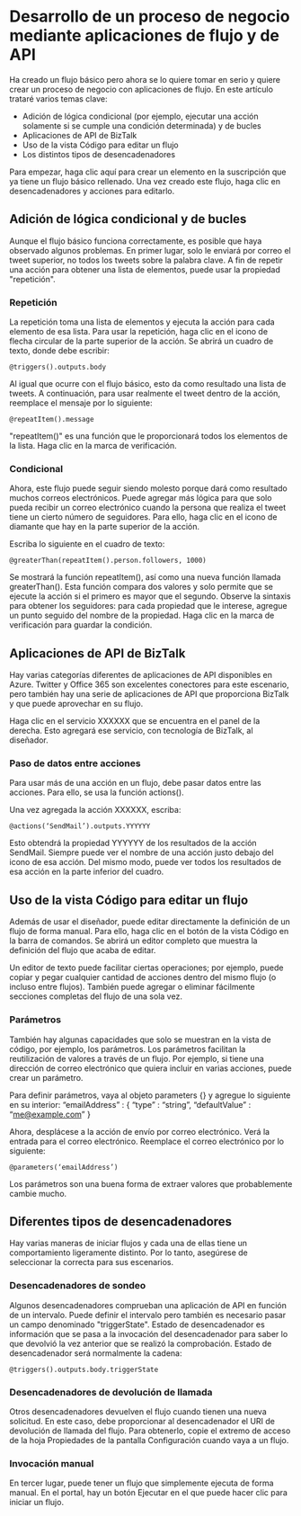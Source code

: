 <properties 
	pageTitle="Creación de un proceso de negocio" 
	description="Creación de un proceso de negocio" 
	authors="stepsic-microsoft-com" 
	manager="dwrede" 
	editor="" 
	services="app-service-logic" 
	documentationCenter=""/>



<tags
	ms.service="app-service-logic"
	ms.workload="web"
	ms.tgt_pltfrm="na"
	ms.devlang="na"
	ms.topic="article"
	ms.date="02/24/2015"
	ms.author="stepsic"/>

# Desarrollo de un proceso de negocio mediante aplicaciones de flujo y de API

Ha creado un flujo básico pero ahora se lo quiere tomar en serio y quiere crear un proceso de negocio con aplicaciones de flujo. En este artículo trataré varios temas clave:

- Adición de lógica condicional (por ejemplo, ejecutar una acción solamente si se cumple una condición determinada) y de bucles
- Aplicaciones de API de BizTalk
- Uso de la vista Código para editar un flujo
- Los distintos tipos de desencadenadores

Para empezar, haga clic aquí para crear un elemento en la suscripción que ya tiene un flujo básico rellenado. Una vez creado este flujo, haga clic en desencadenadores y acciones para editarlo.

## Adición de lógica condicional y de bucles

Aunque el flujo básico funciona correctamente, es posible que haya observado algunos problemas. En primer lugar, solo le enviará por correo el tweet superior, no todos los tweets sobre la palabra clave. A fin de repetir una acción para obtener una lista de elementos, puede usar la propiedad "repetición".

### Repetición

La repetición toma una lista de elementos y ejecuta la acción para cada elemento de esa lista. Para usar la repetición, haga clic en el icono de flecha circular de la parte superior de la acción. Se abrirá un cuadro de texto, donde debe escribir:

    @triggers().outputs.body

Al igual que ocurre con el flujo básico, esto da como resultado una lista de tweets. A continuación, para usar realmente el tweet dentro de la acción, reemplace el mensaje por lo siguiente:

    @repeatItem().message

"repeatItem()" es una función que le proporcionará todos los elementos de la lista. Haga clic en la marca de verificación.

### Condicional

Ahora, este flujo puede seguir siendo molesto porque dará como resultado muchos correos electrónicos. Puede agregar más lógica para que solo pueda recibir un correo electrónico cuando la persona que realiza el tweet tiene un cierto número de seguidores. Para ello, haga clic en el icono de diamante que hay en la parte superior de la acción.

Escriba lo siguiente en el cuadro de texto:

    @greaterThan(repeatItem().person.followers, 1000)

Se mostrará la función repeatItem(), así como una nueva función llamada greaterThan(). Esta función compara dos valores y solo permite que se ejecute la acción si el primero es mayor que el segundo. Observe la sintaxis para obtener los seguidores: para cada propiedad que le interese, agregue un punto seguido del nombre de la propiedad. Haga clic en la marca de verificación para guardar la condición.

## Aplicaciones de API de BizTalk

Hay varias categorías diferentes de aplicaciones de API disponibles en Azure. Twitter y Office 365 son excelentes conectores para este escenario, pero también hay una serie de aplicaciones de API que proporciona BizTalk y que puede aprovechar en su flujo.

Haga clic en el servicio XXXXXX que se encuentra en el panel de la derecha. Esto agregará ese servicio, con tecnología de BizTalk, al diseñador.

### Paso de datos entre acciones

Para usar más de una acción en un flujo, debe pasar datos entre las acciones. Para ello, se usa la función actions().

Una vez agregada la acción XXXXXX, escriba:

    @actions(‘SendMail’).outputs.YYYYYY

Esto obtendrá la propiedad YYYYYY de los resultados de la acción SendMail. Siempre puede ver el nombre de una acción justo debajo del icono de esa acción. Del mismo modo, puede ver todos los resultados de esa acción en la parte inferior del cuadro.

## Uso de la vista Código para editar un flujo

Además de usar el diseñador, puede editar directamente la definición de un flujo de forma manual. Para ello, haga clic en el botón de la vista Código en la barra de comandos. Se abrirá un editor completo que muestra la definición del flujo que acaba de editar.

Un editor de texto puede facilitar ciertas operaciones; por ejemplo, puede copiar y pegar cualquier cantidad de acciones dentro del mismo flujo (o incluso entre flujos). También puede agregar o eliminar fácilmente secciones completas del flujo de una sola vez.

### Parámetros

También hay algunas capacidades que solo se muestran en la vista de código, por ejemplo, los parámetros. Los parámetros facilitan la reutilización de valores a través de un flujo. Por ejemplo, si tiene una dirección de correo electrónico que quiera incluir en varias acciones, puede crear un parámetro.

Para definir parámetros, vaya al objeto parameters {} y agregue lo siguiente en su interior: “emailAddress” : { “type” : “string”, “defaultValue” : “me@example.com” }

Ahora, desplácese a la acción de envío por correo electrónico. Verá la entrada para el correo electrónico. Reemplace el correo electrónico por lo siguiente:

    @parameters(‘emailAddress’)

Los parámetros son una buena forma de extraer valores que probablemente cambie mucho.

## Diferentes tipos de desencadenadores

Hay varias maneras de iniciar flujos y cada una de ellas tiene un comportamiento ligeramente distinto. Por lo tanto, asegúrese de seleccionar la correcta para sus escenarios.

### Desencadenadores de sondeo

Algunos desencadenadores comprueban una aplicación de API en función de un intervalo. Puede definir el intervalo pero también es necesario pasar un campo denominado "triggerState". Estado de desencadenador es información que se pasa a la invocación del desencadenador para saber lo que devolvió la vez anterior que se realizó la comprobación. Estado de desencadenador será normalmente la cadena:

    @triggers().outputs.body.triggerState

### Desencadenadores de devolución de llamada

Otros desencadenadores devuelven el flujo cuando tienen una nueva solicitud. En este caso, debe proporcionar al desencadenador el URI de devolución de llamada del flujo. Para obtenerlo, copie el extremo de acceso de la hoja Propiedades de la pantalla Configuración cuando vaya a un flujo.

### Invocación manual

En tercer lugar, puede tener un flujo que simplemente ejecuta de forma manual. En el portal, hay un botón Ejecutar en el que puede hacer clic para iniciar un flujo.

<!--HONumber=54-->